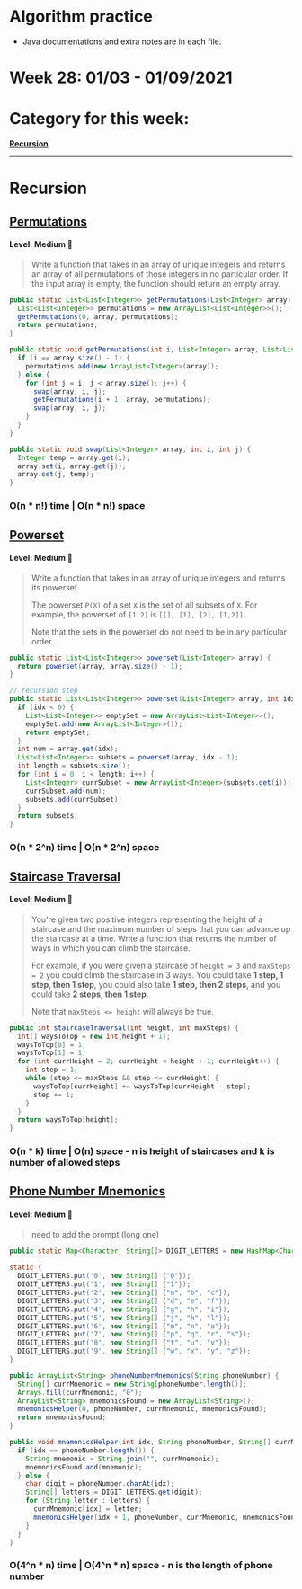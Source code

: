 # Algorithm practice

* Java documentations and extra notes are in each file.

# Week 28: 01/03 - 01/09/2021

# Category for this week:
**[Recursion](#recursion)**<br>

---

# Recursion

## [Permutations](../Recursion/src/main/java/Permutations.java)

#### Level: Medium 📘

> Write a function that takes in an array of unique integers and returns an array of all permutations of those integers in no particular order.
> If the input array is empty, the function should return an empty array.

```java
public static List<List<Integer>> getPermutations(List<Integer> array) {
  List<List<Integer>> permutations = new ArrayList<List<Integer>>();
  getPermutations(0, array, permutations);
  return permutations;
}

public static void getPermutations(int i, List<Integer> array, List<List<Integer>> permutations) {
  if (i == array.size() - 1) {
    permutations.add(new ArrayList<Integer>(array));
  } else {
    for (int j = i; j < array.size(); j++) {
      swap(array, i, j);
      getPermutations(i + 1, array, permutations);
      swap(array, i, j);
    }
  }
}

public static void swap(List<Integer> array, int i, int j) {
  Integer temp = array.get(i);
  array.set(i, array.get(j));
  array.set(j, temp);
}
```

### O(n * n!) time | O(n * n!) space

## [Powerset](../Recursion/src/main/java/Powerset.java)

#### Level: Medium 📘

> Write a function that takes in an array of unique integers and returns its powerset.
>
> The powerset `P(X)` of a set `X` is the set of all subsets of `X`. For example, the powerset of `[1,2]` is `[[], [1], [2], [1,2]]`.
>
> Note that the sets in the powerset do not need to be in any particular order.

```java
public static List<List<Integer>> powerset(List<Integer> array) {
  return powerset(array, array.size() - 1);
}

// recursion step
public static List<List<Integer>> powerset(List<Integer> array, int idx) {
  if (idx < 0) {
    List<List<Integer>> emptySet = new ArrayList<List<Integer>>();
    emptySet.add(new ArrayList<Integer>());
    return emptySet;
  }
  int num = array.get(idx);
  List<List<Integer>> subsets = powerset(array, idx - 1);
  int length = subsets.size();
  for (int i = 0; i < length; i++) {
    List<Integer> currSubset = new ArrayList<Integer>(subsets.get(i));
    currSubset.add(num);
    subsets.add(currSubset);
  }
  return subsets;
}
```

### O(n * 2^n) time | O(n * 2^n) space

## [Staircase Traversal](../Recursion/src/main/java/StaircaseTraversal.java)

#### Level: Medium 📘

> You're given two positive integers representing the height of a staircase and the maximum number of steps that you can advance up the staircase at a time. Write a function that returns the number of ways in which you can climb the staircase.
>
> For example, if you were given a staircase of `height = 3` and `maxSteps = 2` you could climb the staircase in 3 ways. You could take **1 step, 1 step, then 1 step**, you could also take **1 step, then 2 steps**, and you could take **2 steps, then 1 step**.
>
> Note that `maxSteps <= height` will always be true.

```java
public int staircaseTraversal(int height, int maxSteps) {
  int[] waysToTop = new int[height + 1];
  waysToTop[0] = 1;
  waysToTop[1] = 1;
  for (int currHeight = 2; currHeight < height + 1; currHeight++) {
    int step = 1;
    while (step <= maxSteps && step <= currHeight) {
      waysToTop[currHeight] += waysToTop[currHeight - step];
      step += 1;
    }
  }
  return waysToTop[height];
}
```

### O(n * k) time | O(n) space - n is height of staircases and k is number of allowed steps

## [Phone Number Mnemonics](../Recursion/src/main/java/PhoneNumberMnemonics.java)

#### Level: Medium 📘

> need to add the prompt (long one)

```java
public static Map<Character, String[]> DIGIT_LETTERS = new HashMap<Character, String[]>();
	
static {
  DIGIT_LETTERS.put('0', new String[] {"0"});
  DIGIT_LETTERS.put('1', new String[] {"1"});
  DIGIT_LETTERS.put('2', new String[] {"a", "b", "c"});
  DIGIT_LETTERS.put('3', new String[] {"d", "e", "f"});
  DIGIT_LETTERS.put('4', new String[] {"g", "h", "i"});
  DIGIT_LETTERS.put('5', new String[] {"j", "k", "l"});
  DIGIT_LETTERS.put('6', new String[] {"m", "n", "o"});
  DIGIT_LETTERS.put('7', new String[] {"p", "q", "r", "s"});
  DIGIT_LETTERS.put('8', new String[] {"t", "u", "v"});
  DIGIT_LETTERS.put('9', new String[] {"w", "x", "y", "z"});
}

public ArrayList<String> phoneNumberMnemonics(String phoneNumber) {
  String[] currMnemonic = new String[phoneNumber.length()];
  Arrays.fill(currMnemonic, "0");
  ArrayList<String> mnemonicsFound = new ArrayList<String>();
  mnemonicsHelper(0, phoneNumber, currMnemonic, mnemonicsFound);
  return mnemonicsFound;
}

public void mnemonicsHelper(int idx, String phoneNumber, String[] currMnemonic, ArrayList<String> mnemonicsFound) {
  if (idx == phoneNumber.length()) {
    String mnemonic = String.join("", currMnemonic);
    mnemonicsFound.add(mnemonic);
  } else {
    char digit = phoneNumber.charAt(idx);
    String[] letters = DIGIT_LETTERS.get(digit);
    for (String letter : letters) {
      currMnemonic[idx] = letter;
      mnemonicsHelper(idx + 1, phoneNumber, currMnemonic, mnemonicsFound);
    }
  }
}
```

### O(4^n * n) time | O(4^n * n) space - n is the length of phone number
